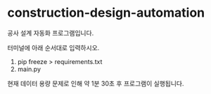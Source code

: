 # construction-design-automation

공사 설계 자동화 프로그램입니다.

터미널에 아래 순서대로 입력하시오.

1. pip freeze > requirements.txt
2. main.py

현재 데이터 용량 문제로 인해 약 1분 30초 후 프로그램이 실행됩니다.
